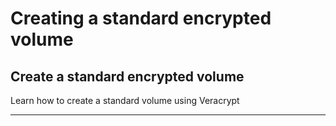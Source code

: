 # Creating a standard encrypted volume

## Create a standard encrypted volume

Learn how to create a standard volume using Veracrypt

***